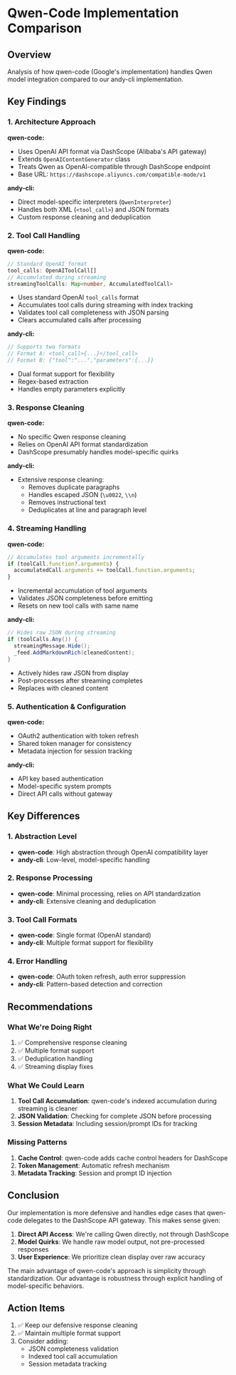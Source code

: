 # Qwen-Code Implementation Comparison

## Overview
Analysis of how qwen-code (Google's implementation) handles Qwen model integration compared to our andy-cli implementation.

## Key Findings

### 1. Architecture Approach

**qwen-code:**
- Uses OpenAI API format via DashScope (Alibaba's API gateway)
- Extends `OpenAIContentGenerator` class
- Treats Qwen as OpenAI-compatible through DashScope endpoint
- Base URL: `https://dashscope.aliyuncs.com/compatible-mode/v1`

**andy-cli:**
- Direct model-specific interpreters (`QwenInterpreter`)
- Handles both XML (`<tool_call>`) and JSON formats
- Custom response cleaning and deduplication

### 2. Tool Call Handling

**qwen-code:**
```typescript
// Standard OpenAI format
tool_calls: OpenAIToolCall[]
// Accumulated during streaming
streamingToolCalls: Map<number, AccumulatedToolCall>
```
- Uses standard OpenAI `tool_calls` format
- Accumulates tool calls during streaming with index tracking
- Validates tool call completeness with JSON parsing
- Clears accumulated calls after processing

**andy-cli:**
```csharp
// Supports two formats
// Format A: <tool_call>{...}</tool_call>
// Format B: {"tool":"...","parameters":{...}}
```
- Dual format support for flexibility
- Regex-based extraction
- Handles empty parameters explicitly

### 3. Response Cleaning

**qwen-code:**
- No specific Qwen response cleaning
- Relies on OpenAI API format standardization
- DashScope presumably handles model-specific quirks

**andy-cli:**
- Extensive response cleaning:
  - Removes duplicate paragraphs
  - Handles escaped JSON (`\u0022`, `\\n`)
  - Removes instructional text
  - Deduplicates at line and paragraph level

### 4. Streaming Handling

**qwen-code:**
```typescript
// Accumulates tool arguments incrementally
if (toolCall.function?.arguments) {
  accumulatedCall.arguments += toolCall.function.arguments;
}
```
- Incremental accumulation of tool arguments
- Validates JSON completeness before emitting
- Resets on new tool calls with same name

**andy-cli:**
```csharp
// Hides raw JSON during streaming
if (toolCalls.Any()) {
  streamingMessage.Hide();
  _feed.AddMarkdownRich(cleanedContent);
}
```
- Actively hides raw JSON from display
- Post-processes after streaming completes
- Replaces with cleaned content

### 5. Authentication & Configuration

**qwen-code:**
- OAuth2 authentication with token refresh
- Shared token manager for consistency
- Metadata injection for session tracking

**andy-cli:**
- API key based authentication
- Model-specific system prompts
- Direct API calls without gateway

## Key Differences

### 1. Abstraction Level
- **qwen-code**: High abstraction through OpenAI compatibility layer
- **andy-cli**: Low-level, model-specific handling

### 2. Response Processing
- **qwen-code**: Minimal processing, relies on API standardization
- **andy-cli**: Extensive cleaning and deduplication

### 3. Tool Call Formats
- **qwen-code**: Single format (OpenAI standard)
- **andy-cli**: Multiple format support for flexibility

### 4. Error Handling
- **qwen-code**: OAuth token refresh, auth error suppression
- **andy-cli**: Pattern-based detection and correction

## Recommendations

### What We're Doing Right
1. ✅ Comprehensive response cleaning
2. ✅ Multiple format support
3. ✅ Deduplication handling
4. ✅ Streaming display fixes

### What We Could Learn
1. **Tool Call Accumulation**: qwen-code's indexed accumulation during streaming is cleaner
2. **JSON Validation**: Checking for complete JSON before processing
3. **Session Metadata**: Including session/prompt IDs for tracking

### Missing Patterns
1. **Cache Control**: qwen-code adds cache control headers for DashScope
2. **Token Management**: Automatic refresh mechanism
3. **Metadata Tracking**: Session and prompt ID injection

## Conclusion

Our implementation is more defensive and handles edge cases that qwen-code delegates to the DashScope API gateway. This makes sense given:

1. **Direct API Access**: We're calling Qwen directly, not through DashScope
2. **Model Quirks**: We handle raw model output, not pre-processed responses
3. **User Experience**: We prioritize clean display over raw accuracy

The main advantage of qwen-code's approach is simplicity through standardization. Our advantage is robustness through explicit handling of model-specific behaviors.

## Action Items

1. ✅ Keep our defensive response cleaning
2. ✅ Maintain multiple format support
3. Consider adding:
   - JSON completeness validation
   - Indexed tool call accumulation
   - Session metadata tracking